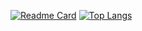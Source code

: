 [![Readme Card](https://github-readme-stats.vercel.app/api/pin/?username=saginawj&repo=github-readme-stats)](https://github.com/anuraghazra/github-readme-stats)
[![Top Langs](https://github-readme-stats.vercel.app/api/top-langs/?username=saginawj&layout=compact)](https://github.com/anuraghazra/github-readme-stats)
